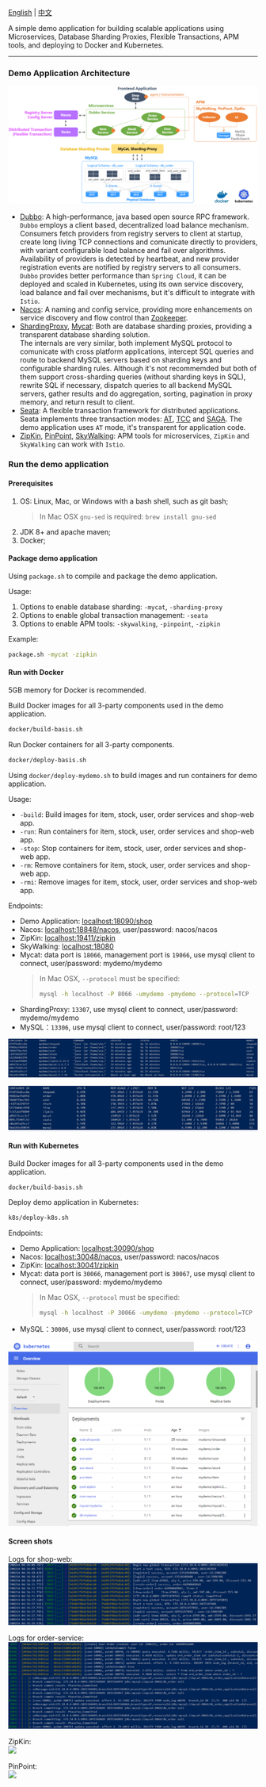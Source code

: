 [English](README.md) | [中文](README-cn.md)

A simple demo application for building scalable applications using Microservices, Database Sharding Proxies, Flexible Transactions, APM tools, and deploying to Docker and Kubernetes.

-------------------------------------------------------------------
### Demo Application Architecture
![](docs/images/architecture.png)

- [Dubbo](http://dubbo.apache.org/en-us/): A high-performance, java based open source RPC framework. <br />
  `Dubbo` employs a client based, decentralized load balance mechanism. Consumers fetch providers from registry servers to client at startup, create long living TCP connections and comunicate directly to providers, with variant configurable load balance and fail over algorithms. Availability of providers is detected by heartbeat, and new provider registration events are notified by registry servers to all consumers. <br />
  `Dubbo` provides better performance than `Spring Cloud`, it can be deployed and scaled in Kubernetes, using its own service discovery, load balance and fail over mechanisms, but it's difficult to integrate with `Istio`.
- [Nacos](https://github.com/alibaba/nacos): A naming and config service, providing more enhancements on service discovery and flow control than [Zookeeper](http://zookeeper.apache.org/).
- [ShardingProxy](http://shardingsphere.apache.org/), [Mycat](https://github.com/MyCATApache/Mycat-Server): Both are database sharding proxies, providing a transparent database sharding solution. <br />
  The internals are very similar, both implement MySQL protocol to comunicate with cross platform applications, intercept SQL queries and route to backend MySQL servers based on sharding keys and configurable sharding rules. Although it's not recommemded but both of them support cross-sharding queries (without sharding keys in SQL), rewrite SQL if necessary, dispatch queries to all backend MySQL servers, gather results and do aggregation, sorting, pagination in proxy memory, and return result to client.
- [Seata](https://github.com/seata/seata): A flexible transaction framework for distributed applications. <br />
  Seata implements three transaction modes: [AT](https://seata.io/en-us/docs/dev/mode/at-mode.html), [TCC](https://seata.io/en-us/docs/dev/mode/tcc-mode.html) and [SAGA](https://seata.io/en-us/docs/dev/mode/saga-mode.html). The demo application uses `AT` mode, it's transparent for application code.
- [ZipKin](https://zipkin.io/), [PinPoint](https://github.com/naver/pinpoint), [SkyWalking](https://skywalking.apache.org/): APM tools for microservices, `ZipKin` and `SkyWalking` can work with `Istio`.

### Run the demo application
#### Prerequisites
1. OS: Linux, Mac, or Windows with a bash shell, such as git bash;
   > In Mac OSX `gnu-sed` is required: `brew install gnu-sed`
2. JDK 8+ and apache maven;
3. Docker;

#### Package demo application
Using `package.sh` to compile and package the demo application. 

Usage: 
1. Options to enable database sharding: `-mycat`, `-sharding-proxy`
2. Options to enable global transaction management: `-seata`
3. Options to enable APM tools: `-skywalking`, `-pinpoint`, `-zipkin`

Example:
```sh
package.sh -mycat -zipkin
```

#### Run with Docker
5GB memory for Docker is recommended.

Build Docker images for all 3-party components used in the demo application.
```sh
docker/build-basis.sh
```

Run Docker containers for all 3-party components.
```sh 
docker/deploy-basis.sh
```

Using `docker/deploy-mydemo.sh` to build images and run containers for demo application.

Usage:
- `-build`: Build images for item, stock, user, order services and shop-web app.
- `-run`: Run containers for item, stock, user, order services and shop-web app.
- `-stop`: Stop containers for item, stock, user, order services and shop-web app.
- `-rm`: Remove containers for item, stock, user, order services and shop-web app.
- `-rmi`: Remove images for item, stock, user, order services and shop-web app.

Endpoints:
- Demo Application: [localhost:18090/shop](http://localhost:18090/shop)
- Nacos: [localhost:18848/nacos](http://localhost:18848/nacos), user/password: nacos/nacos
- ZipKin: [localhost:19411/zipkin](http://localhost:19411/zipkin/)
- SkyWalking: [localhost:18080](http://localhost:18080/)
- Mycat: data port is `18066`, management port is `19066`, use mysql client to connect, user/password: mydemo/mydemo
  > In Mac OSX, `--protocol` must be specified: 
  > ```sh
  > mysql -h localhost -P 8066 -umydemo -pmydemo --protocol=TCP
  > ```
- ShardingProxy: `13307`, use mysql client to connect, user/password: mydemo/mydemo
- MySQL：`13306`, use mysql client to connect, user/password: root/123

![](docs/images/docker-containers.png)

![](docs/images/docker-stats.png)

#### Run with Kubernetes
Build Docker images for all 3-party components used in the demo application.
```sh
docker/build-basis.sh
```

Deploy demo application in Kubernetes:
```sh
k8s/deploy-k8s.sh
```

Endpoints:
- Demo Application: [localhost:30090/shop](http://localhost:30090/shop)
- Nacos: [localhost:30048/nacos](http://localhost:30048/nacos), user/password: nacos/nacos
- ZipKin: [localhost:30041/zipkin](http://localhost:30041/zipkin/)
- Mycat: data port is `30066`, management port is `30067`, use mysql client to connect, user/password: mydemo/mydemo
  > In Mac OSX, `--protocol` must be specified: 
  > ```sh
  > mysql -h localhost -P 30066 -umydemo -pmydemo --protocol=TCP
  > ```
- MySQL：`30006`, use mysql client to connect, user/password: root/123

![](docs/images/kubernetes-overview.png)

#### Screen shots
Logs for shop-web:<br />
![](docs/images/shopweb-out.png)

Logs for order-service:<br />
![](docs/images/order-service-out.png)

ZipKin:<br />
![](https://richie-leo.github.io/ydres/img/10/120/1013/screen-trace-detail-sql.png)

PinPoint:<br />
![](https://richie-leo.github.io/ydres/img/10/120/1012/pinpoint-screen-trace-mixed-view.png)